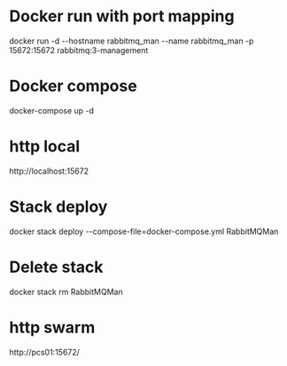 # Docker run with port mapping
docker run -d --hostname rabbitmq_man --name rabbitmq_man -p 15672:15672 rabbitmq:3-management

# Docker compose
docker-compose up -d

# http local
http://localhost:15672

# Stack deploy
docker stack deploy --compose-file=docker-compose.yml RabbitMQMan 

# Delete stack
docker stack rm RabbitMQMan

# http swarm
http://pcs01:15672/

